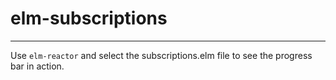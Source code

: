# elm-subscriptions
---
Use ```elm-reactor``` and select the subscriptions.elm file to see the progress bar in action.

